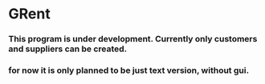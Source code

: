 # GRent
### This program is under development. Currently only customers and suppliers can be created.
### for now it is only planned to be just text version, without gui.


